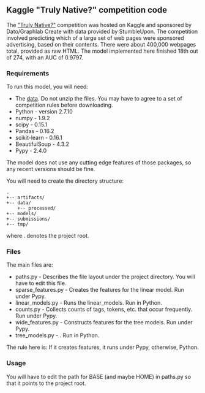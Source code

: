 ## Kaggle "Truly Native?" competition code

The ["Truly Native?"](https://www.kaggle.com/c/dato-native) 
competition was hosted on Kaggle and sponsored by Dato/Graphlab
Create with data provided by StumbleUpon. 
The competition involved predicting which of 
a large set of web pages were sponsored advertising, based on their contents. 
There were about 400,000 webpages total, provided as raw HTML.
The model implemented here finished 18th out of 274, with an AUC of 0.9797.

### Requirements
To run this model, you will need:
*  The [data](https://www.kaggle.com/c/dato-native/data). Do not unzip the files.
You may have to agree to a set of competition rules before downloading.
*  Python - version 2.7.10 
*  numpy - 1.9.2
*  scipy - 0.15.1
*  Pandas - 0.16.2 
*  scikit-learn - 0.16.1
*  BeautifulSoup - 4.3.2   
*  Pypy - 2.4.0    

The model does not use any cutting edge features of those packages, 
so any recent versions should be fine.   

You will need to create the directory structure:
```
.
+-- artifacts/
+-- data/
    +-- processed/
+-- models/
+-- submissions/
+-- tmp/
```   
where . denotes the project root.

### Files
The main files are:   
 *  paths.py - Describes the file layout under the project directory. You will have to edit this file.
 *  sparse_features.py - Creates the features for the linear model. Run under Pypy.
 *  linear_models.py - Runs the linear_models. Run in Python.
 *  counts.py - Collects counts of tags, tokens, etc. that occur frequently. Run under Pypy.
 *  wide_features.py - Constructs features for the tree models. Run under Pypy.
 *  tree_models.py - . Run in Python.   

The rule here is: If it creates features, it runs under Pypy, otherwise, Python.   

### Usage

You will have to edit the path for BASE (and maybe HOME) in paths.py so 
that it points to the project root.
